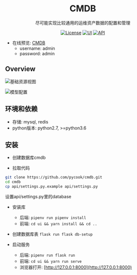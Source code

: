 <h1 align="center">CMDB</h1>
<div align="center">
尽可能实现比较通用的运维资产数据的配置和管理
</div>

<div align="center">

[![License](https://img.shields.io/badge/License-MIT-brightgreen)](https://github.com/pycook/cmdb/blob/master/LICENSE)
[![UI](https://img.shields.io/badge/UI-Ant%20Design%20Pro%20Vue-brightgreen)](https://github.com/sendya/ant-design-pro-vue) 
[![API](https://img.shields.io/badge/API-Flask-brightgreen)](https://github.com/pallets/flask) 

</div>



- 在线预览: [CMDB](http://39.100.252.148:8000)
    - username: admin
    - password: admin
    
Overview
----
![基础资源视图](ui/public/cmdb01.jpeg)

![模型配置](ui/public/cmdb02.jpeg)

环境和依赖
----
- 存储: mysql, redis
- python版本: python2.7, >=python3.6


安装
----
- 创建数据库cmdb

- 拉取代码
```bash
git clone https://github.com/pycook/cmdb.git
cd cmdb
cp api/settings.py.example api/settings.py
```
设置api/settings.py里的database

- 安装库
  - 后端: ```pipenv run pipenv install```
  - 前端: ```cd ui && yarn install && cd ..```
  
- 创建数据库表 ```flask run flask db-setup```
  
- 启动服务
  - 后端: ```pipenv run flask run```
  - 前端: ```cd ui && yarn run serve```
  - 浏览器打开:  [http://127.0.0.1:8000](http://127.0.0.1:8000)

